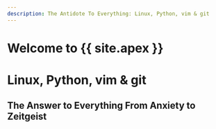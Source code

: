 ```yaml
---
description: The Antidote To Everything: Linux, Python, vim & git
---
```

# Welcome to {{ site.apex }}

# Linux, Python, vim & git
## The Answer to Everything From Anxiety to Zeitgeist

